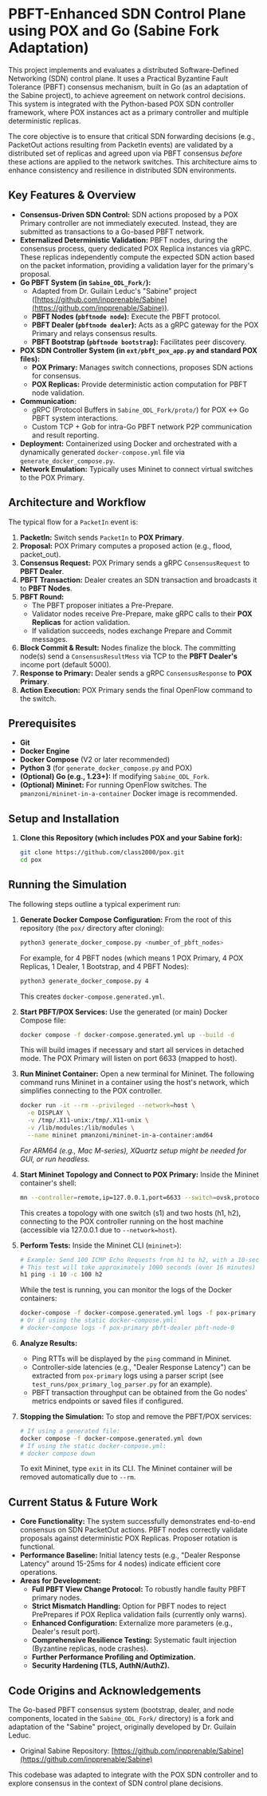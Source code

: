 # PBFT-Enhanced SDN Control Plane using POX and Go (Sabine Fork Adaptation)

This project implements and evaluates a distributed Software-Defined Networking (SDN) control plane. It uses a Practical Byzantine Fault Tolerance (PBFT) consensus mechanism, built in Go (as an adaptation of the Sabine project), to achieve agreement on network control decisions. This system is integrated with the Python-based POX SDN controller framework, where POX instances act as a primary controller and multiple deterministic replicas.

The core objective is to ensure that critical SDN forwarding decisions (e.g., PacketOut actions resulting from PacketIn events) are validated by a distributed set of replicas and agreed upon via PBFT consensus *before* these actions are applied to the network switches. This architecture aims to enhance consistency and resilience in distributed SDN environments.

## Key Features & Overview

*   **Consensus-Driven SDN Control:** SDN actions proposed by a POX Primary controller are not immediately executed. Instead, they are submitted as transactions to a Go-based PBFT network.
*   **Externalized Deterministic Validation:** PBFT nodes, during the consensus process, query dedicated POX Replica instances via gRPC. These replicas independently compute the expected SDN action based on the packet information, providing a validation layer for the primary's proposal.
*   **Go PBFT System (in `Sabine_ODL_Fork/`):**
    *   Adapted from Dr. Guilain Leduc's "Sabine" project ([https://github.com/inpprenable/Sabine](https://github.com/inpprenable/Sabine)).
    *   **PBFT Nodes (`pbftnode node`):** Execute the PBFT protocol.
    *   **PBFT Dealer (`pbftnode dealer`):** Acts as a gRPC gateway for the POX Primary and relays consensus results.
    *   **PBFT Bootstrap (`pbftnode bootstrap`):** Facilitates peer discovery.
*   **POX SDN Controller System (in `ext/pbft_pox_app.py` and standard POX files):**
    *   **POX Primary:** Manages switch connections, proposes SDN actions for consensus.
    *   **POX Replicas:** Provide deterministic action computation for PBFT node validation.
*   **Communication:**
    *   gRPC (Protocol Buffers in `Sabine_ODL_Fork/proto/`) for POX $\leftrightarrow$ Go PBFT system interactions.
    *   Custom TCP + Gob for intra-Go PBFT network P2P communication and result reporting.
*   **Deployment:** Containerized using Docker and orchestrated with a dynamically generated `docker-compose.yml` file via `generate_docker_compose.py`.
*   **Network Emulation:** Typically uses Mininet to connect virtual switches to the POX Primary.

## Architecture and Workflow

The typical flow for a `PacketIn` event is:

1.  **PacketIn:** Switch sends `PacketIn` to **POX Primary**.
2.  **Proposal:** POX Primary computes a proposed action (e.g., flood, packet_out).
3.  **Consensus Request:** POX Primary sends a gRPC `ConsensusRequest` to **PBFT Dealer**.
4.  **PBFT Transaction:** Dealer creates an SDN transaction and broadcasts it to **PBFT Nodes**.
5.  **PBFT Round:**
    *   The PBFT proposer initiates a Pre-Prepare.
    *   Validator nodes receive Pre-Prepare, make gRPC calls to their **POX Replicas** for action validation.
    *   If validation succeeds, nodes exchange Prepare and Commit messages.
6.  **Block Commit & Result:** Nodes finalize the block. The committing node(s) send a `ConsensusResultMess` via TCP to the **PBFT Dealer's** income port (default 5000).
7.  **Response to Primary:** Dealer sends a gRPC `ConsensusResponse` to **POX Primary**.
8.  **Action Execution:** POX Primary sends the final OpenFlow command to the switch.

## Prerequisites

*   **Git**
*   **Docker Engine**
*   **Docker Compose** (V2 or later recommended)
*   **Python 3** (for `generate_docker_compose.py` and POX)
*   **(Optional) Go (e.g., 1.23+):** If modifying `Sabine_ODL_Fork`.
*   **(Optional) Mininet:** For running OpenFlow switches. The `pmanzoni/mininet-in-a-container` Docker image is recommended.

## Setup and Installation

1.  **Clone this Repository (which includes POX and your Sabine fork):**
    ```bash
    git clone https://github.com/class2000/pox.git
    cd pox
    ```

## Running the Simulation

The following steps outline a typical experiment run:

1.  **Generate Docker Compose Configuration:**
    From the root of this repository (the `pox/` directory after cloning):
    ```bash
    python3 generate_docker_compose.py <number_of_pbft_nodes>
    ```
    For example, for 4 PBFT nodes (which means 1 POX Primary, 4 POX Replicas, 1 Dealer, 1 Bootstrap, and 4 PBFT Nodes):
    ```bash
    python3 generate_docker_compose.py 4
    ```
    This creates `docker-compose.generated.yml`.


2.  **Start PBFT/POX Services:**
    Use the generated (or main) Docker Compose file:
    ```bash
    docker compose -f docker-compose.generated.yml up --build -d
    ```

    This will build images if necessary and start all services in detached mode. The POX Primary will listen on port 6633 (mapped to host).

3.  **Run Mininet Container:**
    Open a new terminal for Mininet. The following command runs Mininet in a container using the host's network, which simplifies connecting to the POX controller.
    ```bash
    docker run -it --rm --privileged --network=host \
      -e DISPLAY \
      -v /tmp/.X11-unix:/tmp/.X11-unix \
      -v /lib/modules:/lib/modules \
      --name mininet pmanzoni/mininet-in-a-container:amd64
    ```
    *For ARM64 (e.g., Mac M-series), XQuartz setup might be needed for GUI, or run headless.*

4.  **Start Mininet Topology and Connect to POX Primary:**
    Inside the Mininet container's shell:
    ```bash
    mn --controller=remote,ip=127.0.0.1,port=6633 --switch=ovsk,protocols=OpenFlow10 --topo=single,2
    ```
    This creates a topology with one switch (s1) and two hosts (h1, h2), connecting to the POX controller running on the host machine (accessible via 127.0.0.1 due to `--network=host`).

5.  **Perform Tests:**
    Inside the Mininet CLI (`mininet>`):
    ```bash
    # Example: Send 100 ICMP Echo Requests from h1 to h2, with a 10-second interval between each ping.
    # This test will take approximately 1000 seconds (over 16 minutes) to complete.
    h1 ping -i 10 -c 100 h2
    ```
    While the test is running, you can monitor the logs of the Docker containers:
    ```bash
    docker-compose -f docker-compose.generated.yml logs -f pox-primary pbft-dealer pbft-node-0 # and other nodes
    # Or if using the static docker-compose.yml:
    # docker-compose logs -f pox-primary pbft-dealer pbft-node-0
    ```

6.  **Analyze Results:**
    *   Ping RTTs will be displayed by the `ping` command in Mininet.
    *   Controller-side latencies (e.g., "Dealer Response Latency") can be extracted from `pox-primary` logs using a parser script (see `test_runs/pox_primary_log_parser.py` for an example).
    *   PBFT transaction throughput can be obtained from the Go nodes' metrics endpoints or saved files if configured.

7.  **Stopping the Simulation:**
    To stop and remove the PBFT/POX services:
    ```bash
    # If using a generated file:
    docker compose -f docker-compose.generated.yml down
    # If using the static docker-compose.yml:
    # docker compose down
    ```
    To exit Mininet, type `exit` in its CLI. The Mininet container will be removed automatically due to `--rm`.

## Current Status & Future Work

*   **Core Functionality:** The system successfully demonstrates end-to-end consensus on SDN PacketOut actions. PBFT nodes correctly validate proposals against deterministic POX Replicas. Proposer rotation is functional.
*   **Performance Baseline:** Initial latency tests (e.g., "Dealer Response Latency" around 15-25ms for 4 nodes) indicate efficient core operations.
*   **Areas for Development:**
    *   **Full PBFT View Change Protocol:** To robustly handle faulty PBFT primary nodes.
    *   **Strict Mismatch Handling:** Option for PBFT nodes to reject PrePrepares if POX Replica validation fails (currently only warns).
    *   **Enhanced Configuration:** Externalize more parameters (e.g., Dealer's result port).
    *   **Comprehensive Resilience Testing:** Systematic fault injection (Byzantine replicas, node crashes).
    *   **Further Performance Profiling and Optimization.**
    *   **Security Hardening (TLS, AuthN/AuthZ).**

## Code Origins and Acknowledgements

The Go-based PBFT consensus system (bootstrap, dealer, and node components, located in the `Sabine_ODL_Fork/` directory) is a fork and adaptation of the "Sabine" project, originally developed by Dr. Guilain Leduc.
*   Original Sabine Repository: [https://github.com/inpprenable/Sabine](https://github.com/inpprenable/Sabine)

This codebase was adapted to integrate with the POX SDN controller and to explore consensus in the context of SDN control plane decisions.
